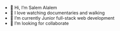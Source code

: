 - 👋 Hi, I’m Salem Alalem
- 👀 I love watching documentaries and walking
- 🌱 I’m currently Junior full-stack web development
- 💞️ I’m looking for collaborate 

<!---
Sslim123/Sslim123 is a ✨ special ✨ repository because its `README.md` (this file) appears on your GitHub profile.
You can click the Preview link to take a look at your changes.
--->
